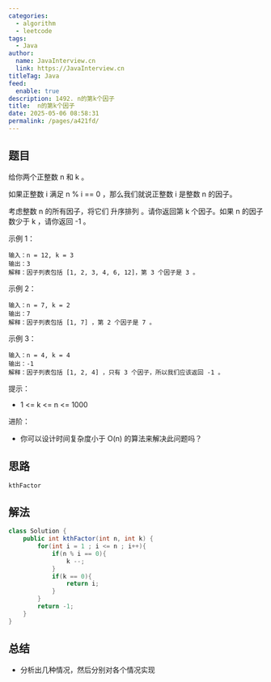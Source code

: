 ```yaml
---
categories: 
  - algorithm
  - leetcode
tags: 
  - Java
author: 
  name: JavaInterview.cn
  link: https://JavaInterview.cn
titleTag: Java
feed: 
  enable: true
description: 1492. n的第k个因子
title:  n的第k个因子
date: 2025-05-06 08:58:31
permalink: /pages/a421fd/
---
```


## 题目

给你两个正整数 n 和 k 。

如果正整数 i 满足 n % i == 0 ，那么我们就说正整数 i 是整数 n 的因子。

考虑整数 n 的所有因子，将它们 升序排列 。请你返回第 k 个因子。如果 n 的因子数少于 k ，请你返回 -1 。



示例 1：

    输入：n = 12, k = 3
    输出：3
    解释：因子列表包括 [1, 2, 3, 4, 6, 12]，第 3 个因子是 3 。
示例 2：

    输入：n = 7, k = 2
    输出：7
    解释：因子列表包括 [1, 7] ，第 2 个因子是 7 。
示例 3：

    输入：n = 4, k = 4
    输出：-1
    解释：因子列表包括 [1, 2, 4] ，只有 3 个因子，所以我们应该返回 -1 。


提示：

* 1 <= k <= n <= 1000


进阶：

* 你可以设计时间复杂度小于 O(n) 的算法来解决此问题吗？

## 思路
    
    kthFactor

## 解法
```java
class Solution {
    public int kthFactor(int n, int k) {
        for(int i = 1 ; i <= n ; i++){
            if(n % i == 0){
                k --;
            }
            if(k == 0){
                return i;
            }
        }
        return -1;
    }
}

```

## 总结

- 分析出几种情况，然后分别对各个情况实现 
